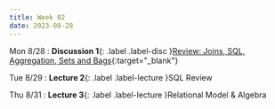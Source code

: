 ```yaml
---
title: Week 02
date: 2023-08-28
---
```


Mon 8/28
: **Discussion 1**{: .label .label-disc }[Review: Joins, SQL, Aggregation, Sets and Bags](https://drive.google.com/file/d/11CVXhs7Vhelz6MMOgv7LMbGc5l0G56uE/view){:target="\_blank"}
  <!-- : [Solution](https://drive.google.com/file/d/1uKYH1EgoQ1l4KajD-x8GoLPIRv0Yu_N2/view){:target="\_blank"} -->

Tue 8/29
: **Lecture 2**{: .label .label-lecture }SQL Review

Thu 8/31
: **Lecture 3**{: .label .label-lecture }Relational Model & Algebra
